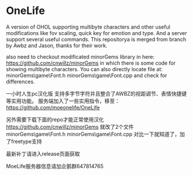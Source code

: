 # OneLife
A version of OHOL supporting multibyte characters and other useful modifications like fov  scaling, quick key for emotion and type. And a server support several useful commands.
This repositorya is merged from branch by Awbz and Jason, thanks for their work.


also need to checkout modificated minorGems library in here:
https://github.com/cnwillz/minorGems
in which there is some code for showing multibyte characters.
You can also directly locate file at:
minorGems\game\Font.h
minorGems\game\Font.cpp
and check for differences.

一小时人生pc汉化版
支持多字节字符并且整合了AWBZ的视距调节、表情快捷键等实用功能。
服务端加入了一些实用指令，移至：https://github.com/moeonelife/OneLife

另外需要下载下面的repo才能正常使用汉化
https://github.com/cnwillz/minorGems
就改了2个文件
minorGems\game\Font.h
minorGems\game\Font.cpp
对比一下就知道了，加了freetype支持

最新补丁请进入release页面获取

MoeLife服务器信息请加企鹅群647814765
